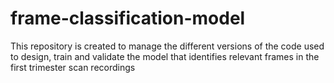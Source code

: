 # frame-classification-model
This repository is created to manage the different versions of the code used to design, train and validate the model that identifies relevant frames in the first trimester scan recordings
